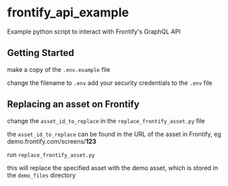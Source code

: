 # frontify_api_example
Example python script to interact with Frontify's GraphQL API

## Getting Started
make a copy of the `.env.example` file

change the filename to `.env`
add your security credentials to the `.env` file


## Replacing an asset on Frontify
change the `asset_id_to_replace` in the `replace_frontify_asset.py` file

the `asset_id_to_replace` can be found in the URL of the asset in Frontify, eg demo.frontify.com/screens/**123**

run `replace_frontify_asset.py`

this will replace the specified asset with the demo asset, which is stored in the `demo_files` directory

